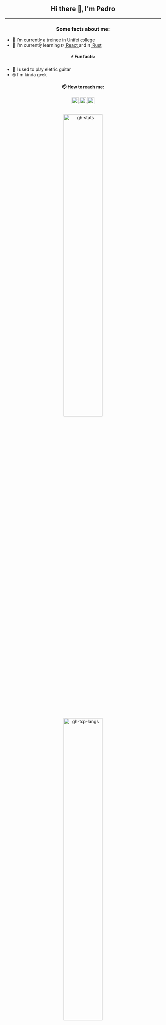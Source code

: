 <!--
**ppcamp/ppcamp** is a ✨ _special_ ✨ repository because its `README.md` (this file) appears on your GitHub profile.

Here are some ideas to get you started:

-  ...
- 👯 I’m looking to collaborate on ...
- 🤔 I’m looking for help with ...
- 💬 Ask me about ...
-->

<!-- Code itself -->
<h2 align="center"> Hi there 👋, I'm Pedro </h2>

---

<div align="left">
  <h3 align="center"> Some facts about me: </h3>
  <ul>
    <li> 🔭 I’m currently a treinee in Unifei college </li>
    <li> 🌱 I’m currently learning
      <a href="https://reactjs.org/">
        <img class="react" alt="React" width="12px" src="https://cdn.jsdelivr.net/npm/simple-icons@v3/icons/react.svg" />
        React
      </a>
      and
      <a href="https://www.rust-lang.org/">
        <img class="react" alt="Rust" width="12px" src="https://cdn.jsdelivr.net/npm/simple-icons@v3/icons/rust.svg" />
        Rust
      </a>
    </li>
  </ul>

  <h4 align="center"> ⚡ Fun facts: </h4>
  <ul>
    <li> 🎸 I used to play eletric guitar </li>
    <li> 🤓 I'm kinda geek </li>
  </ul>

  <h4 align="center"> 📫 How to reach me: </h4>
  <div align="center">
    <a href="https://linkedin.com/in/ppcamp">
      <img align="center" alt="LinkedIn" width="22px" src="https://cdn.jsdelivr.net/npm/simple-icons@v3/icons/linkedin.svg" />
    </a>
    <a href="mailto:p.augustocampos@gmail.com?subject=Contact from github">
      <img align="center" alt="Instagram" width="22px" src="https://cdn.jsdelivr.net/npm/simple-icons@v3/icons/gmail.svg" />
    </a>
    <a href="https://api.whatsapp.com/send?phone=+5533991143034">
      <img align="center" alt="Instagram" width="22px" src="https://cdn.jsdelivr.net/npm/simple-icons@v3/icons/whatsapp.svg" />
    </a>
  </div>
</div>

<br/>
<br/>

<div align="center">
  <img alt="gh-stats" width="50%" align="center" src="https://github-readme-stats.vercel.app/api?username=ppcamp&show_icons=true&theme=radical&hide_border=true" />
  <br/>
  <img alt="gh-top-langs" width="50%" align="center" src="https://github-readme-stats.vercel.app/api/top-langs/?username=ppcamp&layout=compact&langs_count=10&show_icons=true&theme=radical&hide_border=true" />
</div>

<!-- More configs in
themes: https://github.com/anuraghazra/github-readme-stats#themes
-->
